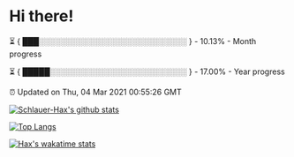 # Hi there!

⏳ { ███░░░░░░░░░░░░░░░░░░░░░░░░░░░ } - 10.13% - Month progress

⏳ { █████░░░░░░░░░░░░░░░░░░░░░░░░░ } - 17.00% - Year progress

⏰ Updated on Thu, 04 Mar 2021 00:55:26 GMT


[![Schlauer-Hax's github stats](https://github-readme-stats.vercel.app/api?username=Schlauer-Hax&show_icons=true&theme=dark&count_private=true)](https://github.com/Schlauer-Hax)


[![Top Langs](https://github-readme-stats.vercel.app/api/top-langs/?username=Schlauer-Hax&layout=compact&theme=dark)](https://github.com/Schlauer-Hax?tab=repositories)


[![Hax's wakatime stats](https://github-readme-stats.vercel.app/api/wakatime?username=Hax&theme=dark)](https://wakatime.com/@Hax)

